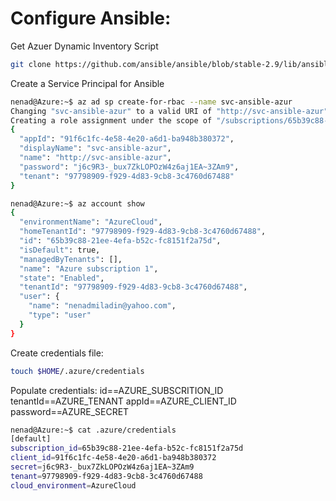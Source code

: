 # Configure Ansible:

Get Azuer Dynamic Inventory Script
```bash
git clone https://github.com/ansible/ansible/blob/stable-2.9/lib/ansible/plugins/inventory/azure_rm.py
```
Create a Service Principal for Ansible
```bash
nenad@Azure:~$ az ad sp create-for-rbac --name svc-ansible-azur
Changing "svc-ansible-azur" to a valid URI of "http://svc-ansible-azur", which is the required format used for service principal names
Creating a role assignment under the scope of "/subscriptions/65b39c88-21ee-4efa-b52c-fc8151f2a75d"
{
  "appId": "91f6c1fc-4e58-4e20-a6d1-ba948b380372",
  "displayName": "svc-ansible-azur",
  "name": "http://svc-ansible-azur",
  "password": "j6c9R3-_bux7ZkLOPOzW4z6aj1EA~3ZAm9",
  "tenant": "97798909-f929-4d83-9cb8-3c4760d67488"
}

nenad@Azure:~$ az account show
{
  "environmentName": "AzureCloud",
  "homeTenantId": "97798909-f929-4d83-9cb8-3c4760d67488",
  "id": "65b39c88-21ee-4efa-b52c-fc8151f2a75d",
  "isDefault": true,
  "managedByTenants": [],
  "name": "Azure subscription 1",
  "state": "Enabled",
  "tenantId": "97798909-f929-4d83-9cb8-3c4760d67488",
  "user": {
    "name": "nenadmiladin@yahoo.com",
    "type": "user"
  }
}
```
Create credentials file:
```bash
touch $HOME/.azure/credentials
```
Populate credentials:
id==AZURE_SUBSCRITION_ID
tenantId==AZURE_TENANT
appId==AZURE_CLIENT_ID
password==AZURE_SECRET
```bash
nenad@Azure:~$ cat .azure/credentials
[default]
subscription_id=65b39c88-21ee-4efa-b52c-fc8151f2a75d
client_id=91f6c1fc-4e58-4e20-a6d1-ba948b380372
secret=j6c9R3-_bux7ZkLOPOzW4z6aj1EA~3ZAm9
tenant=97798909-f929-4d83-9cb8-3c4760d67488
cloud_environment=AzureCloud
```
